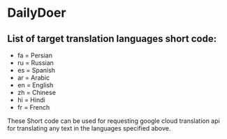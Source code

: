 # DailyDoer


## List of target translation languages short code:
- fa = Persian
- ru = Russian
- es = Spanish
- ar = Arabic
- en = English
- zh = Chinese
- hi = Hindi
- fr = French

These Short code can be used for requesting google cloud translation api for translating any text in the languages specified above.
